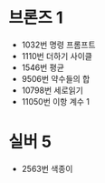 # 브론즈 1
* 1032번 명령 프롬프트
* 1110번 더하기 사이클
* 1546번 평균
* 9506번 약수들의 합
* 10798번 세로읽기
* 11050번 이항 계수 1

# 실버 5

* 2563번 색종이

